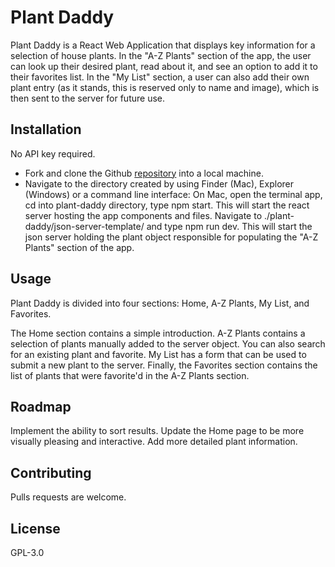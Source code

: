 # Plant Daddy

Plant Daddy is a React Web Application that displays key information for a selection of house plants. In the "A-Z Plants" section of the app, the user can look up their desired plant, read about it, and see an option to add it to their favorites list. In the "My List" section, a user can also add their own plant entry (as it stands, this is reserved only to name and image), which is then sent to the server for future use. 

## Installation

No API key required. 

* Fork and clone the Github [repository](https://github.com/pnw-henry/plant-daddy) into a local machine.
* Navigate to the directory created by using Finder (Mac), Explorer (Windows) or a command line interface:
	On Mac, open the terminal app, cd into plant-daddy directory, type npm start. This will start the react server hosting the app components and files.
	Navigate to ./plant-daddy/json-server-template/ and type npm run dev. This will start the json server holding the plant object responsible for populating the "A-Z Plants" section of the app.
	

## Usage

Plant Daddy is divided into four sections: Home, A-Z Plants, My List, and Favorites. 

The Home section contains a simple introduction. A-Z Plants contains a selection of plants manually added to the server object. You can also search for an existing plant and favorite. My List has a form that can be used to submit a new plant to the server. Finally, the Favorites section contains the list of plants that were favorite'd in the A-Z Plants section.

## Roadmap

Implement the ability to sort results.
Update the Home page to be more visually pleasing and interactive.
Add more detailed plant information.


## Contributing

Pulls requests are welcome.

## License

GPL-3.0
